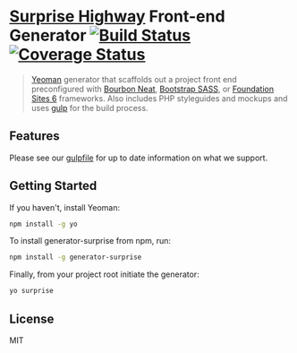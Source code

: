 # [Surprise Highway](http://surprisehighway.com/) Front-end Generator [![Build Status](https://travis-ci.org/surprisehighway/generator-surprise.svg?branch=master)](https://travis-ci.org/surprisehighway/generator-surprise) [![Coverage Status](https://coveralls.io/repos/github/surprisehighway/generator-surprise/badge.svg?branch=master)](https://coveralls.io/github/surprisehighway/generator-surprise?branch=master)

> [Yeoman](http://yeoman.io) generator that scaffolds out a project front end preconfigured with [Bourbon Neat](http://neat.bourbon.io/), [Bootstrap SASS](https://github.com/twbs/bootstrap-sass), or [Foundation Sites 6](https://github.com/zurb/foundation-sites) frameworks. Also includes PHP styleguides and mockups and uses [gulp](http://gulpjs.com/) for the build process.

## Features

Please see our [gulpfile](app/templates/_gulpfile.js) for up to date information on what we support.

## Getting Started

If you haven't, install Yeoman:

```bash
npm install -g yo
```

To install generator-surprise from npm, run:

```bash
npm install -g generator-surprise
```

Finally, from your project root initiate the generator:

```bash
yo surprise
```

## License

MIT
